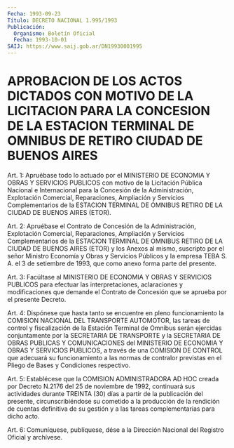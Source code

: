 ```yaml
---
Fecha: 1993-09-23
Título: DECRETO NACIONAL 1.995/1993
Publicación:
  Organismo: Boletín Oficial
  Fecha: 1993-10-01
SAIJ: https://www.saij.gob.ar/DN19930001995
---
```

# APROBACION DE LOS ACTOS DICTADOS CON MOTIVO DE LA LICITACION PARA LA CONCESION DE LA ESTACION TERMINAL DE OMNIBUS DE RETIRO CIUDAD DE BUENOS AIRES

<a id="1"></a>
Art. 1: Apruébase todo lo actuado por el MINISTERIO DE ECONOMIA Y OBRAS  Y  SERVICIOS  PUBLICOS con motivo de la Licitación Pública Nacional e Internacional  para  la  Concesión de la Administración, Explotación  Comercial,  Reparaciones,    Ampliación   y  Servicios Complementarios  de  la ESTACION TERMINAL DE OMNIBUS RETIRO  DE  LA CIUDAD DE BUENOS AIRES (ETOR).

<a id="2"></a>
Art. 2: Apruébase el Contrato de Concesión de la Administración,  Explotación  Comercial, Reparaciones, Ampliación y Servicios  Complementarios  de  la  ESTACION  TERMINAL  DE  OMNIBUS RETIRO DE LA CIUDAD DE BUENOS AIRES  (ETOR)  y los Anexos al mismo, suscripto  por  el  señor  Ministro  Economía y Obras  y  Servicios Públicos y la empresa TEBA S. A. el 3  de  setiembre  de  1993, que como anexo forma parte del presente.

<a id="3"></a>
Art. 3: Facúltase al MINISTERIO DE ECONOMIA Y OBRAS Y SERVICIOS PUBLICOS    para  efectuar  las  interpretaciones,  aclaraciones  y modificaciones  que demande el Contrato de Concesión que se aprueba por el presente Decreto.

<a id="4"></a>
Art.  4:  Dispónese  que  hasta  tanto  se  encuentre en pleno funcionamiento la COMISION NACIONAL DEL TRANSPORTE  AUTOMOTOR,  las tareas  de  control  y  fiscalización  de  la  Estación Terminal de Omnibus  serán  ejercidas  conjuntamente  por  la  SECRETARIA    DE TRANSPORTE  y  la SECRETARIA DE OBRAS PUBLICAS Y COMUNICACIONES del MINISTERIO DE ECONOMIA  Y  OBRAS  Y SERVICIOS PUBLICOS, a través de una  COMISION  DE  CONTROL que adecuará  su  funcionamiento  a  las normas de contralor  previstas  en el Pliego de Bases y Condiciones respectivo.

<a id="5"></a>
Art.  5:  Establécese  que  la  COMISION ADMINISTRADORA AD HOC creada por Decreto N.2176 del 25 de noviembre  de  1992, continuará sus  actividades  durante  TREINTA  (30)  días  a  partir  de    la publicación  del  presente,  circunscribiéndose  su  cometido  a la producción de la rendición de cuentas definitiva de su gestión y  a las tareas complementarias para dicho acto.

<a id="6"></a>
Art.  6: Comuníquese, publíquese, dése a la Dirección Nacional del Registro Oficial y archívese.